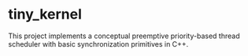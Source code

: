 # tiny_kernel
This project implements a conceptual preemptive priority-based thread scheduler with basic synchronization primitives in C++.

